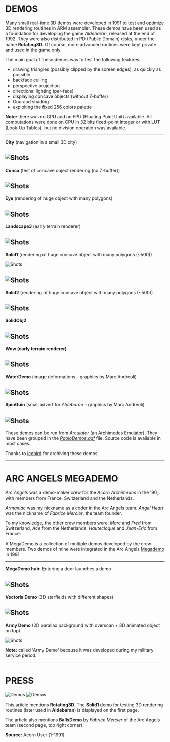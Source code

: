 # DEMOS

Many small real-time 3D demos were developed in 1991 to test and optimize 3D rendering routines in ARM assembler. These demos have been used as a foundation for developing the game _Aldebaran_, released at the end of 1992. They were also distributed in PD (Public Domain) disks, under the name **Rotating3D**. Of course, more advanced routines were kept private and used in the game only.

The main goal of these demos was to test the following features:

  - drawing triangles (possibly clipped by the screen edges), as quickly as possible
  - backface culling
  - perspective projection
  - directional lighting (per-face)
  - displaying concave objects (without Z-buffer)
  - Gouraud shading
  - exploiting the fixed 256 colors palette

**Note:** there was no GPU and no FPU (Floating Point Unit) available. All computations were done on CPU in 32 bits fixed-point integer or with LUT (Look-Up Tables), but no division operation was available.

---
**City** (navigation in a small 3D city)

![Shots](screenshots/Rotating3D/City.jpg)
---
**Conca** (test of concave object rendering (no Z-buffer))

![Shots](screenshots/Rotating3D/Conca.jpg)
---
**Eye** (rendering of huge object with many polygons)

![Shots](screenshots/Rotating3D/Eye.jpg)
---
**Landscape3** (early terrain renderer)

![Shots](screenshots/Rotating3D/Landscape3.jpg)
---
**Solid1** (rendering of huge concave object with many polygons (~500))

![Shots](screenshots/Rotating3D/Solid1.jpg)

![Shots](screenshots/Rotating3D/Solid1b.jpg)
---
**Solid2** (rendering of huge concave object with many polygons (~500))

![Shots](screenshots/Rotating3D/Solid2.jpg)
---
**SolidObj2**

![Shots](screenshots/Rotating3D/SolidObj2.jpg)
---
**Wow (early terrain renderer)**

![Shots](screenshots/Rotating3D/wow.jpg)
---
**WaterDemo** (image deformations - graphics by Marc Andreoli)

![Shots](screenshots/WaterDemo.jpg)
---
**SpinGuin** (small advert for _Aldebaran_ - graphics by Marc Andreoli)

![Shots](screenshots/SpinGuinDemo.jpg)
---

These demos can be run from _Arculator_ (an Archimedes Emulator). They have been grouped in the [_PaoloDemos.adf_](../../Demos/PaoloDemos.zip) file. Source code is available in most cases.

Thanks to [Icebird](http://www.icebird.org/classics.html) for archiving these demos.

---

# ARC ANGELS MEGADEMO

_Arc Angels_ was a demo-maker crew for the _Acorn Archimedes_ in the '90, with members from France, Switzerland and the Netherlands.

_Armaniac_ was my nickname as a coder in the Arc Angels team. _Angel Heart_ was the nickname of _Fabrice Mercier_, the team founder.

To my knowledge, the other crew members were: _Marc_ and _Fred_ from Switzerland, _Ace_ from the Netherlands, _Hautecloque_ and _Jean-Eric_ from France.

A MegaDemo is a collection of multiple demos developed by the crew members. Two demos of mine were integrated in the Arc Angels [Megademo](../../Demos/MegaDemo.zip) in 1991.

---
**MegaDemo hub:** Entering a door launches a demo

![Shots](screenshots/ArcAngelsMegaDemo/Door.jpg)
---
**Vectoria Demo** (3D starfields with different shapes)

![Shots](screenshots/ArcAngelsMegaDemo/VectoriaDemo.jpg)
---
**Army Demo** (2D parallax background with overscan + 3D animated object on top)

![Shots](screenshots/ArcAngelsMegaDemo/ArmyDemo.jpg)

**Note:** called 'Army Demo' because it was developed during my military service period.

---

# PRESS

![Demos](Demos1.jpg)
![Demos](Demos2.jpg)

This article mentions **Rotating3D**. The **Solid1** demo for testing 3D rendering routines (later used in **Aldebaran**) is displayed on the first page.

The article also mentions **BallsDemo** by _Fabrice Mercier_ of the Arc Angels team (second page, top right corner).

**Source:** Acorn User (1-1991)

